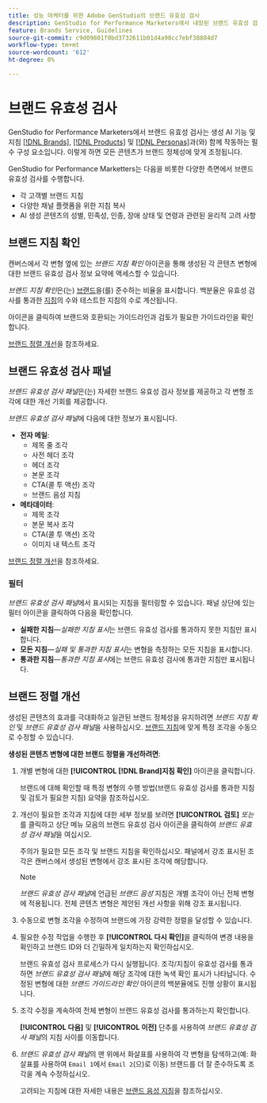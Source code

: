 ```yaml
---
title: 성능 마케터를 위한 Adobe GenStudio의 브랜드 유효성 검사
description: GenStudio for Performance Marketers에서 내장된 브랜드 유효성 검사 시스템이 작동하는 방식을 알아봅니다.
feature: Brands Service, Guidelines
source-git-commit: c9d09801f0bd3732611b01d4a98cc7ebf38884d7
workflow-type: tm+mt
source-wordcount: '612'
ht-degree: 0%

---
```



# 브랜드 유효성 검사

GenStudio for Performance Marketers에서 브랜드 유효성 검사는 생성 AI 기능 및 지침 [[!DNL Brands]](/help/user-guide/guidelines/brands.md), [[!DNL Products]](/help/user-guide/guidelines/products.md) 및 [[!DNL Personas]](/help/user-guide/guidelines/personas.md)과(와) 함께 작동하는 필수 구성 요소입니다. 이렇게 하면 모든 콘텐츠가 브랜드 정체성에 맞게 조정됩니다.

GenStudio for Performance Marketters는 다음을 비롯한 다양한 측면에서 브랜드 유효성 검사를 수행합니다.

* 각 고객별 브랜드 지침
* 다양한 채널 플랫폼을 위한 지침 복사
* AI 생성 콘텐츠의 성별, 민족성, 인종, 장애 상태 및 연령과 관련된 윤리적 고려 사항

## 브랜드 지침 확인

캔버스에서 각 변형 옆에 있는 _브랜드 지침 확인_ 아이콘을 통해 생성된 각 콘텐츠 변형에 대한 브랜드 유효성 검사 정보 요약에 액세스할 수 있습니다.

_브랜드 지침 확인_&#x200B;은(는) [브랜드](brands.md)을(를) 준수하는 비율을 표시합니다. 백분율은 유효성 검사를 통과한 [지침](overview.md)의 수와 테스트한 지침의 수로 계산됩니다.

아이콘을 클릭하여 브랜드와 호환되는 가이드라인과 검토가 필요한 가이드라인을 확인합니다.

[브랜드 정렬 개선](#improve-brand-alignment)을 참조하세요.

## 브랜드 유효성 검사 패널

_브랜드 유효성 검사 패널_&#x200B;은(는) 자세한 브랜드 유효성 검사 정보를 제공하고 각 변형 조각에 대한 개선 기회를 제공합니다.

_브랜드 유효성 검사 패널_&#x200B;에 다음에 대한 정보가 표시됩니다.

* **전자 메일**:
   * 제목 줄 조각
   * 사전 헤더 조각
   * 헤더 조각
   * 본문 조각
   * CTA(콜 투 액션) 조각
   * 브랜드 음성 지침
* **메타데이터**:
   * 제목 조각
   * 본문 복사 조각
   * CTA(콜 투 액션) 조각
   * 이미지 내 텍스트 조각

[브랜드 정렬 개선](#improve-brand-alignment)을 참조하세요.

### 필터

_브랜드 유효성 검사 패널_&#x200B;에서 표시되는 지침을 필터링할 수 있습니다. 패널 상단에 있는 필터 아이콘을 클릭하여 다음을 확인합니다.

* **실패한 지침**—_실패한 지침 표시_&#x200B;는 브랜드 유효성 검사를 통과하지 못한 지침만 표시합니다.
* **모든 지침**—_실패 및 통과한 지침 표시_&#x200B;는 변형을 측정하는 모든 지침을 표시합니다.
* **통과한 지침**—_통과한 지침 표시_&#x200B;에는 브랜드 유효성 검사에 통과한 지침만 표시됩니다.

<!-- The _Brand validation panel_ has different areas of focus for each content channel:

* Email - brand voice and channel compliance
* Images - application photography restrictions and other considerations -->

## 브랜드 정렬 개선

생성된 콘텐츠의 효과를 극대화하고 일관된 브랜드 정체성을 유지하려면 _브랜드 지침 확인_ 및 _브랜드 유효성 검사 패널_&#x200B;을 사용하십시오. [브랜드 지침](brands.md)에 맞게 특정 조각을 수동으로 수정할 수 있습니다.

**생성된 콘텐츠 변형에 대한 브랜드 정렬을 개선하려면**:

1. 개별 변형에 대한 **[!UICONTROL [!DNL Brand]지침 확인]** 아이콘을 클릭합니다.

   브랜드에 대해 확인할 때 특정 변형의 수행 방법(브랜드 유효성 검사를 통과한 지침 및 검토가 필요한 지침) 요약을 참조하십시오.

1. 개선이 필요한 조각과 지침에 대한 세부 정보를 보려면 **[!UICONTROL 검토]** _또는_&#x200B;를 클릭하고 상단 메뉴 모음의 브랜드 유효성 검사 아이콘을 클릭하여 _브랜드 유효성 검사 패널_&#x200B;을 여십시오.

   주의가 필요한 모든 조각 및 브랜드 지침을 확인하십시오. 패널에서 강조 표시된 조각은 캔버스에서 생성된 변형에서 강조 표시된 조각에 해당합니다.

   >[!NOTE]
   >
   > _브랜드 유효성 검사 패널_&#x200B;에 언급된 _브랜드 음성_ 지침은 개별 조각이 아닌 전체 변형에 적용됩니다. 전체 콘텐츠 변형은 제안된 개선 사항을 위해 강조 표시됩니다.

1. 수동으로 변형 조각을 수정하여 브랜드에 가장 강력한 정렬을 달성할 수 있습니다.

1. 필요한 수정 작업을 수행한 후 **[!UICONTROL 다시 확인]**&#x200B;을 클릭하여 변경 내용을 확인하고 브랜드 ID와 더 긴밀하게 일치하는지 확인하십시오.

   브랜드 유효성 검사 프로세스가 다시 실행됩니다. 조각/지침이 유효성 검사를 통과하면 _브랜드 유효성 검사 패널_&#x200B;에 해당 조각에 대한 녹색 확인 표시가 나타납니다. 수정된 변형에 대한 _브랜드 가이드라인 확인_ 아이콘의 백분율에도 진행 상황이 표시됩니다.

1. 조각 수정을 계속하여 전체 변형이 브랜드 유효성 검사를 통과하는지 확인합니다.

   **[!UICONTROL 다음]** 및 **[!UICONTROL 이전]** 단추를 사용하여 _브랜드 유효성 검사 패널_&#x200B;의 지침 사이를 이동합니다.

1. _브랜드 유효성 검사 패널_&#x200B;의 맨 위에서 화살표를 사용하여 각 변형을 탐색하고(예: 화살표를 사용하여 `Email 1`에서 `Email 2`(으)로 이동) 브랜드를 더 잘 준수하도록 조각을 계속 수정하십시오.

   고려되는 지침에 대한 자세한 내용은 [브랜드 음성 지침](/help/user-guide/guidelines/brands.md#brand-voice-guidelines)을 참조하십시오.
